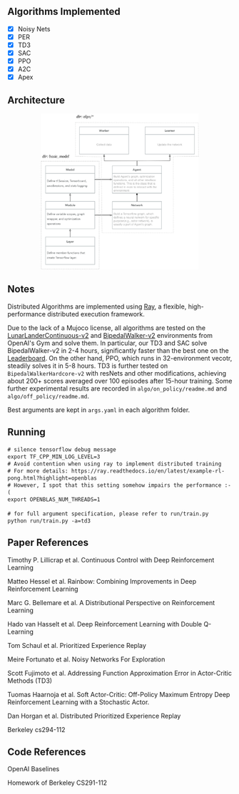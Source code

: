 ## Algorithms Implemented

- [x] Noisy Nets
- [x] PER
- [x] TD3
- [x] SAC
- [x] PPO
- [x] A2C
- [x] Apex

## Architecture

<p align="center">
<img src="/results/Architecture.png" alt="average score in tensorboard" height="350">
</p>

## Notes

Distributed Algorithms are implemented using [Ray](https://ray.readthedocs.io/en/latest/), a flexible, high-performance distributed execution framework.

Due to the lack of a Mujoco license, all algorithms are tested on the [LunarLanderContinuous-v2](https://gym.openai.com/envs/LunarLanderContinuous-v2) and [BipedalWalker-v2](https://gym.openai.com/envs/BipedalWalker-v2/) environments from OpenAI's Gym and solve them. In particular, our TD3 and SAC solve BipedalWalker-v2 in 2-4 hours, significantly faster than the best one on the [Leaderboard](https://github.com/openai/gym/wiki/Leaderboard#bipedalwalker-v2). On the other hand, PPO, which runs in 32-environment vecotr, steadily solves it in 5-8 hours. TD3 is further tested on `BipedalWalkerHardcore-v2` with resNets and other modifications, achieving about 200+ scores averaged over 100 episodes after 15-hour training.
Some further experimental results are recorded in `algo/on_policy/readme.md` and `algo/off_policy/readme.md`.

Best arguments are kept in `args.yaml` in each algorithm folder.

## Running

```shell
# silence tensorflow debug message
export TF_CPP_MIN_LOG_LEVEL=3
# Avoid contention when using ray to implement distributed training
# For more details: https://ray.readthedocs.io/en/latest/example-rl-pong.html?highlight=openblas
# However, I spot that this setting somehow impairs the performance :-(
export OPENBLAS_NUM_THREADS=1

# for full argument specification, please refer to run/train.py
python run/train.py -a=td3
```

## Paper References

Timothy P. Lillicrap et al. Continuous Control with Deep Reinforcement Learning

Matteo Hessel et al. Rainbow: Combining Improvements in Deep Reinforcement Learning

Marc G. Bellemare et al. A Distributional Perspective on Reinforcement Learning

Hado van Hasselt et al. Deep Reinforcement Learning with Double Q-Learning

Tom Schaul et al. Prioritized Experience Replay

Meire Fortunato et al. Noisy Networks For Exploration

Scott Fujimoto et al. Addressing Function Approximation Error in Actor-Critic Methods (TD3)

Tuomas Haarnoja et al. Soft Actor-Critic: Off-Policy Maximum Entropy Deep Reinforcement Learning with a Stochastic Actor.

Dan Horgan et al. Distributed Prioritized Experience Replay 

Berkeley cs294-112

## Code References

OpenAI Baselines

Homework of Berkeley CS291-112